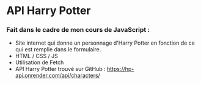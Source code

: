 # API Harry Potter 

### Fait dans le cadre de mon cours de JavaScript :
- Site internet qui donne un personnage d'Harry Potter en fonction de ce qui est remplie dans le formulaire. 
- HTML / CSS / JS
- Utilisation de Fetch
- API Harry Potter trouvé sur GitHub : https://hp-api.onrender.com/api/characters/
